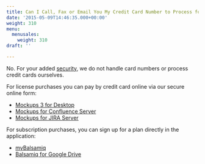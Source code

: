 ```yaml
---
title: Can I Call, Fax or Email You My Credit Card Number to Process for Me?
date: '2015-05-09T14:46:35.000+00:00'
weight: 310
menu:
  menusales:
    weight: 310
draft: ''

---
```


No. For your added [security](/sales/safe/), we do not handle card numbers or process credit cards ourselves.

For license purchases you can pay by credit card online via our secure online form:

*   [Mockups 3 for Desktop](https://balsamiq.com/buy/)
*   [Mockups for Confluence Server](https://balsamiq.com/buy/#c)
*   [Mockups for JIRA Server](https://balsamiq.com/buy/#j)

For subscription purchases, you can sign up for a plan directly in the application:

*   [myBalsamiq](/sales/mybsubscriptions/#signing-up-for-a-subscription)
*   [Balsamiq for Google Drive](/sales/gdrivesubscription/#signing-up-for-a-subscription)
